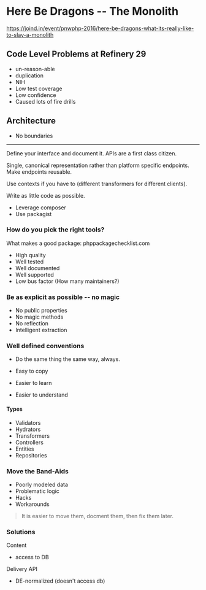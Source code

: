 # Here Be Dragons -- The Monolith

https://joind.in/event/pnwphp-2016/here-be-dragons-what-its-really-like-to-slay-a-monolith 

## Code Level Problems at Refinery 29

* un-reason-able
* duplication
* NIH
* Low test coverage
* Low confidence
* Caused lots of fire drills

## Architecture

* No boundaries


---

Define your interface and document it. APIs are a first class citizen.   

Single, canonical representation rather than platform specific endpoints.  Make endpoints reusable.  

Use contexts if you have to (different transformers for different clients).

Write as little code as possible.  

* Leverage composer
* Use packagist 


### How do you pick the right tools?

What makes a good package: phppackagechecklist.com 

* High quality
* Well tested
* Well documented
* Well supported
* Low bus factor (How many maintainers?)

### Be as explicit as possible -- no magic

* No public properties
* No magic methods
* No reflection   
* Intelligent extraction

### Well defined conventions 

* Do the same thing the same way, always.  

* Easy to copy
* Easier to learn
* Easier to understand

#### Types

- Validators
- Hydrators
- Transformers
- Controllers
- Entities
- Repositories 


### Move the Band-Aids

* Poorly modeled data
* Problematic logic
* Hacks
* Workarounds

>It is easier to move them, docment them, then fix them later.

### Solutions

Content

* access to DB

Delivery API

* DE-normalized (doesn't access db)

